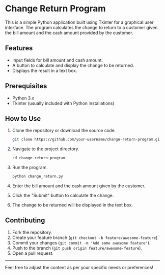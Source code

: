 # Change Return Program

This is a simple Python application built using Tkinter for a graphical user interface. The program calculates the change to return to a customer given the bill amount and the cash amount provided by the customer.

## Features

- Input fields for bill amount and cash amount.
- A button to calculate and display the change to be returned.
- Displays the result in a text box.

## Prerequisites

- Python 3.x
- Tkinter (usually included with Python installations)

## How to Use

1. Clone the repository or download the source code.

   ```bash
   git clone https://github.com/your-username/change-return-program.git
   ```

2. Navigate to the project directory.

   ```bash
   cd change-return-program
   ```

3. Run the program.

   ```bash
   python change_return.py
   ```

4. Enter the bill amount and the cash amount given by the customer.
5. Click the "Submit" button to calculate the change.
6. The change to be returned will be displayed in the text box.

## Contributing

1. Fork the repository.
2. Create your feature branch (`git checkout -b feature/awesome-feature`).
3. Commit your changes (`git commit -m 'Add some awesome feature'`).
4. Push to the branch (`git push origin feature/awesome-feature`).
5. Open a pull request.

---

Feel free to adjust the content as per your specific needs or preferences!

